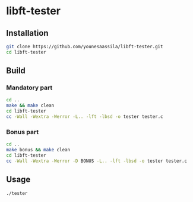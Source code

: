 # libft-tester

## Installation

```sh
git clone https://github.com/younesaassila/libft-tester.git
cd libft-tester
```

## Build

### Mandatory part

```sh
cd ..
make && make clean
cd libft-tester
cc -Wall -Wextra -Werror -L.. -lft -lbsd -o tester tester.c
```

### Bonus part

```sh
cd ..
make bonus && make clean
cd libft-tester
cc -Wall -Wextra -Werror -D BONUS -L.. -lft -lbsd -o tester tester.c
```

## Usage

```sh
./tester
```
